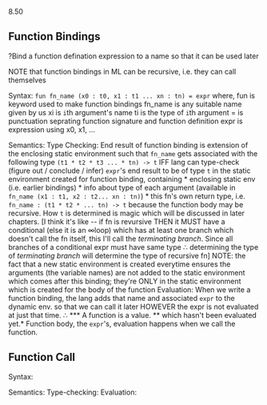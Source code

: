 8.50

## Function Bindings

?Bind a function defination expression to a name so that it can be used
later

NOTE that function bindings in ML can be recursive, i.e. they can call
themselves

Syntax:
	`fun fn_name (x0 : t0, x1 : t1 ... xn : tn) = expr`
	where,  fun 	is keyword used to make function bindings
			fn_name is any suitable name given by us
			xi      is `i`th argument's name
			ti		is the type of `i`th argument
			=		is punctuation seprating function signature and
					function definition
			expr	is expression using x0, x1, ...

Semantics:
	Type Checking:
		End result of function binding is extension of the enclosing
		static environment such that `fn_name` gets associated with the
		following type
		`(t1 * t2 * t3 ... * tn) -> t`
		IFF
			lang can type-check (figure out / conclude / infer) `expr`'s end
			result to be of type `t` in the static environment created for
			function binding, containing
			* enclosing static env (i.e. earlier bindings)
			* info about type of each argument (available in
			  `fn_name (x1 : t1, x2 : t2... xn : tn)`)
			* this fn's own return type, i.e.
			  `fn_name : (t1 * t2 * ... tn) -> t`
			  because the function body may be recursive.
		How `t` is determined is magic which will be discussed in later
		chapters.
		[I think it's like -- if fn is revursive THEN it MUST have a
		conditional (else it is an ∞loop) which has at least one branch which
		doesn't call the fn itself, this I'll call the *terminating branch*.
		Since all branches of a conditional expr must have same type ∴
		determining the type of *terminating branch* will determine the type
		of recursive fn]
		NOTE: the fact that a new static environment is created everytime
		ensures the arguments (the variable names) are not added to the
		static environment which comes after this binding; they're ONLY in
		the static environment which is created for the body of the function
	Evaluation:
		When we write a function binding, the lang adds that name and
		associated `expr` to the dynamic env. so that we can call it later
		HOWEVER the expr is not evaluated at just that time. ∴
		*** A function is a value. ** which hasn't been evaluated yet.*
		Function body, the `expr`'s, evaluation happens when we call the
		function.

## Function Call

Syntax:


Semantics:
	Type-checking:
	Evaluation:
